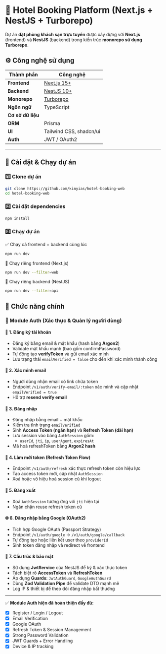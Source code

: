# 🏨 Hotel Booking Platform (Next.js + NestJS + Turborepo)

Dự án **đặt phòng khách sạn trực tuyến** được xây dựng với **Next.js** (frontend) và **NestJS** (backend) trong kiến trúc **monorepo sử dụng Turborepo**.

## ⚙️ Công nghệ sử dụng

| Thành phần        | Công nghệ                             |
| ----------------- | ------------------------------------- |
| **Frontend**      | [Next.js 15+](https://nextjs.org/)    |
| **Backend**       | [NestJS 10+](https://nestjs.com/)     |
| **Monorepo**      | [Turborepo](https://turbo.build/repo) |
| **Ngôn ngữ**      | TypeScript                            |
| **Cơ sở dữ liệu** |                                       |
| **ORM**           | Prisma                                |
| **UI**            | Tailwind CSS, shadcn/ui               |
| **Auth**          | JWT / OAuth2                          |

---

## 🚀 Cài đặt & Chạy dự án

### 1️⃣ Clone dự án

```bash
git clone https://github.com/kinyias/hotel-booking-web
cd hotel-booking-web
```

### 2️⃣ Cài đặt dependencies

```bash
npm install
```

### 3️⃣ Chạy dự án

✅ Chạy cả frontend + backend cùng lúc

```bash
npm run dev
```

🔹 Chạy riêng frontend (Next.js)

```bash
npm run dev --filter=web
```

🔹 Chạy riêng backend (NestJS)

```bash
npm run dev --filter=api
```

## 🧠 Chức năng chính

### 👤 Module Auth (Xác thực & Quản lý người dùng)

#### 🔐 1. Đăng ký tài khoản

-   Đăng ký bằng email & mật khẩu (hash bằng **Argon2**)
-   Validate mật khẩu mạnh (bao gồm confirmPassword)
-   Tự động tạo **verifyToken** và gửi email xác minh
-   Lưu trạng thái `emailVerified = false` cho đến khi xác minh thành công

#### 📧 2. Xác minh email

-   Người dùng nhận email có link chứa token
-   Endpoint `/v1/auth/verify-email/:token` xác minh và cập nhật `emailVerified = true`
-   Hỗ trợ **resend verify email**

#### 🔑 3. Đăng nhập

-   Đăng nhập bằng email + mật khẩu
-   Kiểm tra tình trạng `emailVerified`
-   Sinh **Access Token (ngắn hạn)** và **Refresh Token (dài hạn)**
-   Lưu session vào bảng `AuthSession` gồm:
    -   `userId`, `jti`, `ip`, `userAgent`, `expiresAt`
-   Mã hoá refreshToken bằng **Argon2 hash**

#### 🔁 4. Làm mới token (Refresh Token Flow)

-   Endpoint `/v1/auth/refresh` xác thực refresh token còn hiệu lực
-   Tạo access token mới, cập nhật `AuthSession`
-   Xoá hoặc vô hiệu hoá session cũ khi logout

#### 🚪 5. Đăng xuất

-   Xoá `AuthSession` tương ứng với `jti` hiện tại
-   Ngăn chặn reuse refresh token cũ

#### 🌐 6. Đăng nhập bằng Google (OAuth2)

-   Tích hợp Google OAuth (Passport Strategy)
-   Endpoint `/v1/auth/google` → `/v1/auth/google/callback`
-   Tự động tạo hoặc liên kết user theo `providerId`
-   Sinh token đăng nhập và redirect về frontend

#### 🧩 7. Cấu trúc & bảo mật

-   Sử dụng **JwtService** của NestJS để ký & xác thực token
-   Tách biệt rõ **AccessToken** và **RefreshToken**
-   Áp dụng **Guards**: `JwtAuthGuard`, `GoogleAuthGuard`
-   Dùng **Zod Validation Pipe** để validate DTO mạnh mẽ
-   Log IP & thiết bị để theo dõi đăng nhập bất thường

---

✅ **Module Auth hiện đã hoàn thiện đầy đủ:**

-   [x] Register / Login / Logout
-   [x] Email Verification
-   [x] Google OAuth
-   [x] Refresh Token & Session Management
-   [x] Strong Password Validation
-   [x] JWT Guards + Error Handling
-   [x] Device & IP tracking
